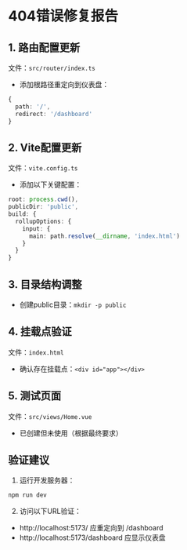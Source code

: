 # 404错误修复报告

## 1. 路由配置更新
文件：`src/router/index.ts`
- 添加根路径重定向到仪表盘：
```typescript
{
  path: '/',
  redirect: '/dashboard'
}
```

## 2. Vite配置更新
文件：`vite.config.ts`
- 添加以下关键配置：
```typescript
root: process.cwd(),
publicDir: 'public',
build: {
  rollupOptions: {
    input: {
      main: path.resolve(__dirname, 'index.html')
    }
  }
}
```

## 3. 目录结构调整
- 创建public目录：`mkdir -p public`

## 4. 挂载点验证
文件：`index.html`
- 确认存在挂载点：`<div id="app"></div>`

## 5. 测试页面
文件：`src/views/Home.vue`
- 已创建但未使用（根据最终要求）

## 验证建议
1. 运行开发服务器：
```bash
npm run dev
```
2. 访问以下URL验证：
- http://localhost:5173/ 应重定向到 /dashboard
- http://localhost:5173/dashboard 应显示仪表盘